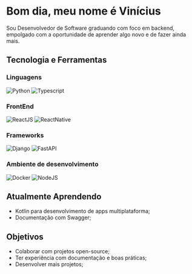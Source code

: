 # Bom dia, meu nome é Vinícius 
Sou Desenvolvedor de Software graduando com foco em backend, empolgado com a oportunidade de aprender algo novo e de fazer ainda mais.
<!--
-->
## Tecnologia e Ferramentas

### Linguagens
![Python](https://img.shields.io/badge/Python-3776AB?style=for-the-badge&logo=python&logoColor=white)
![Typescript](https://img.shields.io/badge/TypeScript-007ACC?style=for-the-badge&logo=typescript&logoColor=white) 

### FrontEnd
![ReactJS](https://img.shields.io/badge/react-0088CC?style=for-the-badge&logo=react&logoColor=white)
![ReactNative](https://img.shields.io/badge/React_Native-20232A?style=for-the-badge&logo=react&logoColor=61DAFB)


### Frameworks
![Django](https://img.shields.io/badge/Django-092E20?style=for-the-badge&logo=django&logoColor=white)
![FastAPI](https://img.shields.io/badge/FastAPI-1A9877?style=for-the-badge&logo=fastapi&logoColor=white)

### Ambiente de desenvolvimento
![Docker](https://img.shields.io/badge/docker-1976DE?style=for-the-badge&logo=docker&logoColor=white)
![NodeJS](https://img.shields.io/badge/node.js-316B24?style=for-the-badge&logo=node.js&logoColor=white)



## Atualmente Aprendendo
- Kotlin para desenvolvimento de apps multiplataforma;
- Documentação com Swagger;

## Objetivos
- Colaborar com projetos open-source;
- Ter experiência com documentação e boas práticas;
- Desenvolver mais projetos;



<!--
**UnderwaterVillager/UnderwaterVillager** is a ✨ _special_ ✨ repository because its `README.md` (this file) appears on your GitHub profile.

Here are some ideas to get you started:

- 🔭 I’m currently working on ...
- 🌱 I’m currently learning ...
- 👯 I’m looking to collaborate on ...
- 🤔 I’m looking for help with ...
- 💬 Ask me about ...
- 📫 How to reach me: ...
- 😄 Pronouns: ...
- ⚡ Fun fact: ...
-->
